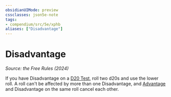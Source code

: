 ```yaml
---
obsidianUIMode: preview
cssclasses: json5e-note
tags:
- compendium/src/5e/xphb
aliases: ["Disadvantage"]
---
```

# Disadvantage
*Source: the Free Rules (2024)* 

If you have Disadvantage on a [D20 Test](d20-test-xphb.md), roll two d20s and use the lower roll. A roll can't be affected by more than one Disadvantage, and [Advantage](advantage-xphb.md) and Disadvantage on the same roll cancel each other.